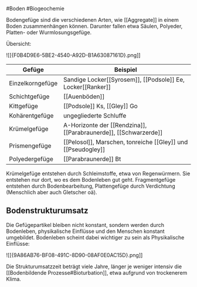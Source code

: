 #Boden #Biogeochemie 

Bodengefüge sind die verschiedenen Arten, wie [[Aggregate]] in einem Boden zusammenhängen können. Darunter fallen etwa Säulen, Polyeder, Platten- oder Wurmlosungsgefüge.

Übersicht:

![[{F0B4D9E6-5BE2-4540-A92D-B1A63087161D}.png]]

| Gefüge           | Beispiel                                                         |
| ---------------- | ---------------------------------------------------------------- |
| Einzelkorngefüge | Sandige Locker[[Syrosem]], [[Podsole]] Ee, Locker[[Ranker]]     |
| Schichtgefüge    | [[Auenböden]]                                                    |
| Kittgefüge       | [[Podsole]] Ks, [[Gley]] Go                                      |
| Kohärentgefüge   | ungegliederte Schluffe                                           |
| Krümelgefüge     | A-Horizonte der [[Rendzina]], [[Parabraunerde]], [[Schwarzerde]] |
| Prismengefüge    | [[Pelosol]], Marschen, tonreiche [[Gley]] und [[Pseudogley]]    |
| Polyedergefüge   | [[Parabraunerde]] Bt                                                                 |

Krümelgefüge entstehen durch Schleimstoffe, etwa von Regenwürmern. Sie entstehen nur dort, wo es dem Bodenleben gut geht. Fragmentgefüge entstehen durch Bodenbearbeitung, Plattengefüge durch Verdichtung (Menschlich aber auch Gletscher oä).

## Bodenstrukturumsatz

Die Gefügepartikel bleiben nicht konstant, sondern werden durch Bodenleben, physikalische Einflüsse und den Menschen konstant umgebildet. Bodenleben scheint dabei wichtiger zu sein als Physikalische Einflüsse:

![[{9A86AB76-BF08-491C-8D90-08AF0E0AC15D}.png]]

Die Strukturumsatzzeit beträgt viele Jahre, länger je weniger intensiv die [[Bodenbildende Prozesse#Bioturbation]], etwa aufgrund von trockenerem Klima.